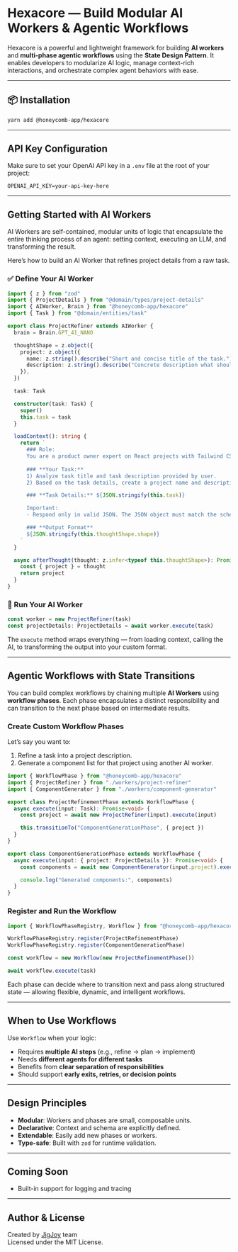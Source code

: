 # Hexacore — Build Modular AI Workers & Agentic Workflows

Hexacore is a powerful and lightweight framework for building **AI workers** and **multi-phase agentic workflows** using the **State Design Pattern**. It enables developers to modularize AI logic, manage context-rich interactions, and orchestrate complex agent behaviors with ease.

---

## 📦 Installation

```bash
yarn add @honeycomb-app/hexacore
```
---

## API Key Configuration

Make sure to set your OpenAI API key in a `.env` file at the root of your project:

```env
OPENAI_API_KEY=your-api-key-here
```
---

## Getting Started with AI Workers

AI Workers are self-contained, modular units of logic that encapsulate the entire thinking process of an agent: setting context, executing an LLM, and transforming the result.

Here’s how to build an AI Worker that refines project details from a raw task.

### ✅ Define Your AI Worker

```ts
import { z } from "zod"
import { ProjectDetails } from "@domain/types/project-details"
import { AIWorker, Brain } from "@honeycomb-app/hexacore"
import { Task } from "@domain/entities/task"

export class ProjectRefiner extends AIWorker {
  brain = Brain.GPT_41_NANO

  thoughtShape = z.object({
    project: z.object({
      name: z.string().describe("Short and concise title of the task."),
      description: z.string().describe("Concrete description what should be implemented, why it should be implemented and what shouldn't be implemented.")
    }),
  })

  task: Task

  constructor(task: Task) {
    super()
    this.task = task
  }

  loadContext(): string {
    return `
      ### Role:
      You are a product owner expert on React projects with Tailwind CSS and Framer Motion.
        
      ### **Your Task:**
      1) Analyze task title and task description provided by user.
      2) Based on the task details, create a project name and description.

      ### **Task Details:** ${JSON.stringify(this.task)}

      Important:
      - Respond only in valid JSON. The JSON object must match the schema below.

      ### **Output Format**
      ${JSON.stringify(this.thoughtShape.shape)}
    `
  }

  async afterThought(thought: z.infer<typeof this.thoughtShape>): Promise<ProjectDetails> {
    const { project } = thought
    return project
  }
}
```

### 🐝 Run Your AI Worker

```ts
const worker = new ProjectRefiner(task)
const projectDetails: ProjectDetails = await worker.execute(task)
```

The `execute` method wraps everything — from loading context, calling the AI, to transforming the output into your custom format.

---

## Agentic Workflows with State Transitions

You can build complex workflows by chaining multiple **AI Workers** using **workflow phases**. Each phase encapsulates a distinct responsibility and can transition to the next phase based on intermediate results.

### Create Custom Workflow Phases

Let’s say you want to:

1. Refine a task into a project description.
2. Generate a component list for that project using another AI worker.

```ts
import { WorkflowPhase } from "@honeycomb-app/hexacore"
import { ProjectRefiner } from "./workers/project-refiner"
import { ComponentGenerator } from "./workers/component-generator"

export class ProjectRefinementPhase extends WorkflowPhase {
  async execute(input: Task): Promise<void> {
    const project = await new ProjectRefiner(input).execute(input)

    this.transitionTo("ComponentGenerationPhase", { project })
  }
}

export class ComponentGenerationPhase extends WorkflowPhase {
  async execute(input: { project: ProjectDetails }): Promise<void> {
    const components = await new ComponentGenerator(input.project).execute(input.project)

    console.log("Generated components:", components)
  }
}
```

### Register and Run the Workflow

```ts
import { WorkflowPhaseRegistry, Workflow } from "@honeycomb-app/hexacore"

WorkflowPhaseRegistry.register(ProjectRefinementPhase)
WorkflowPhaseRegistry.register(ComponentGenerationPhase)

const workflow = new Workflow(new ProjectRefinementPhase())

await workflow.execute(task)
```

Each phase can decide where to transition next and pass along structured state — allowing flexible, dynamic, and intelligent workflows.

---

## When to Use Workflows

Use `Workflow` when your logic:

- Requires **multiple AI steps** (e.g., refine → plan → implement)
- Needs **different agents for different tasks**
- Benefits from **clear separation of responsibilities**
- Should support **early exits, retries, or decision points**

---

## Design Principles

- **Modular**: Workers and phases are small, composable units.
- **Declarative**: Context and schema are explicitly defined.
- **Extendable**: Easily add new phases or workers.
- **Type-safe**: Built with `zod` for runtime validation.

---

## Coming Soon

- Built-in support for logging and tracing

---

## Author & License

Created by [JigJoy](https://jigjoy.io) team\
Licensed under the MIT License.
